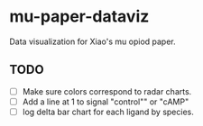 # mu-paper-dataviz

Data visualization for Xiao's mu opiod paper.


## TODO

- [ ] Make sure colors correspond to radar charts.
- [ ] Add a line at 1 to signal "control"" or "cAMP"
- [ ] log delta bar chart for each ligand by species.

